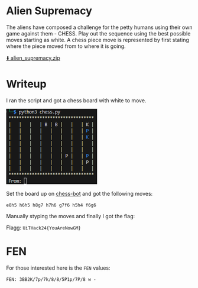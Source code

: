# Alien Supremacy

The aliens have composed a challenge for the petty humans using their own game against them - CHESS. Play out the sequence using the best possible moves starting as white. A chess piece move is represented by first stating where the piece moved from to where it is going.

[⬇️ alien_supremacy.zip](./alien_supremacy.zip)

# Writeup

I ran the script and got a chess board with white to move.

![chess](board.png)

Set the board up on [chess-bot](https://chess-bot.com/online_calculator/next_best_move.html) and got the following moves:

```
e8h5 h6h5 h8g7 h7h6 g7f6 h5h4 f6g6
```

Manually styping the moves and finally I got the flag:

Flagg: `UiTHack24{YouAreNowGM}`

# FEN

For those interested here is the `FEN` values: 

```
FEN: 3BB2K/7p/7k/8/8/5P1p/7P/8 w - 
```





